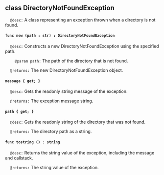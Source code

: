 ## class DirectoryNotFoundException

&nbsp;&nbsp;&nbsp;&nbsp;```@desc:``` A class representing an exception thrown when a directory is not found.

#### ```func new (path : str) : DirectoryNotFoundException```

&nbsp;&nbsp;&nbsp;&nbsp;```@desc:``` Constructs a new DirectoryNotFoundException using the specified path.

&nbsp;&nbsp;&nbsp;&nbsp;&nbsp;&nbsp;&nbsp;&nbsp;```@param path:``` The path of the directory that is not found.

&nbsp;&nbsp;&nbsp;&nbsp;```@returns:``` The new DirectoryNotFoundException object.

#### ```message { get; }```

&nbsp;&nbsp;&nbsp;&nbsp;```@desc:``` Gets the readonly string message of the exception.

&nbsp;&nbsp;&nbsp;&nbsp;```@returns:``` The exception message string.

#### ```path { get; }```

&nbsp;&nbsp;&nbsp;&nbsp;```@desc:``` Gets the readonly string of the directory that was not found.

&nbsp;&nbsp;&nbsp;&nbsp;```@returns:``` The directory path as a string.

#### ```func tostring () : string```

&nbsp;&nbsp;&nbsp;&nbsp;```@desc:``` Returns the string value of the exception, including the message and callstack.

&nbsp;&nbsp;&nbsp;&nbsp;```@returns:``` The string value of the exception.

